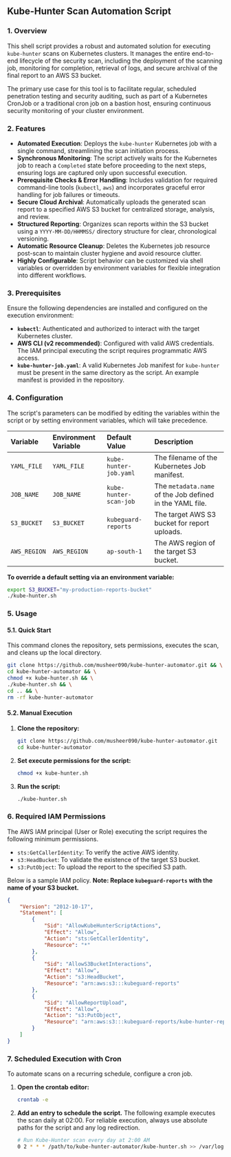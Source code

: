 ## Kube-Hunter Scan Automation Script

### 1. Overview

This shell script provides a robust and automated solution for executing `kube-hunter` scans on Kubernetes clusters. It manages the entire end-to-end lifecycle of the security scan, including the deployment of the scanning job, monitoring for completion, retrieval of logs, and secure archival of the final report to an AWS S3 bucket.

The primary use case for this tool is to facilitate regular, scheduled penetration testing and security auditing, such as part of a Kubernetes CronJob or a traditional cron job on a bastion host, ensuring continuous security monitoring of your cluster environment.

### 2. Features

* **Automated Execution**: Deploys the `kube-hunter` Kubernetes job with a single command, streamlining the scan initiation process.
* **Synchronous Monitoring**: The script actively waits for the Kubernetes job to reach a `Completed` state before proceeding to the next steps, ensuring logs are captured only upon successful execution.
* **Prerequisite Checks & Error Handling**: Includes validation for required command-line tools (`kubectl`, `aws`) and incorporates graceful error handling for job failures or timeouts.
* **Secure Cloud Archival**: Automatically uploads the generated scan report to a specified AWS S3 bucket for centralized storage, analysis, and review.
* **Structured Reporting**: Organizes scan reports within the S3 bucket using a `YYYY-MM-DD/HHMMSS/` directory structure for clear, chronological versioning.
* **Automatic Resource Cleanup**: Deletes the Kubernetes job resource post-scan to maintain cluster hygiene and avoid resource clutter.
* **Highly Configurable**: Script behavior can be customized via shell variables or overridden by environment variables for flexible integration into different workflows.

### 3. Prerequisites

Ensure the following dependencies are installed and configured on the execution environment:

* **`kubectl`**: Authenticated and authorized to interact with the target Kubernetes cluster.
* **AWS CLI (v2 recommended)**: Configured with valid AWS credentials. The IAM principal executing the script requires programmatic AWS access.
* **`kube-hunter-job.yaml`**: A valid Kubernetes Job manifest for `kube-hunter` must be present in the same directory as the script. An example manifest is provided in the repository.

### 4. Configuration

The script's parameters can be modified by editing the variables within the script or by setting environment variables, which will take precedence.

| Variable | Environment Variable | Default Value | Description |
| :--- | :--- | :--- | :--- |
| `YAML_FILE` | `YAML_FILE` | `kube-hunter-job.yaml` | The filename of the Kubernetes Job manifest. |
| `JOB_NAME` | `JOB_NAME` | `kube-hunter-scan-job` | The `metadata.name` of the Job defined in the YAML file. |
| `S3_BUCKET` | `S3_BUCKET` | `kubeguard-reports` | The target AWS S3 bucket for report uploads. |
| `AWS_REGION` | `AWS_REGION` | `ap-south-1` | The AWS region of the target S3 bucket. |

**To override a default setting via an environment variable:**
```bash
export S3_BUCKET="my-production-reports-bucket"
./kube-hunter.sh
```

### 5. Usage

#### 5.1. Quick Start

This command clones the repository, sets permissions, executes the scan, and cleans up the local directory.
```bash
git clone https://github.com/musheer090/kube-hunter-automator.git && \
cd kube-hunter-automator && \
chmod +x kube-hunter.sh && \
./kube-hunter.sh && \
cd .. && \
rm -rf kube-hunter-automator
```

#### 5.2. Manual Execution

1.  **Clone the repository:**
    ```bash
    git clone https://github.com/musheer090/kube-hunter-automator.git
    cd kube-hunter-automator
    ```
2.  **Set execute permissions for the script:**
    ```bash
    chmod +x kube-hunter.sh
    ```
3.  **Run the script:**
    ```bash
    ./kube-hunter.sh
    ```

### 6. Required IAM Permissions

The AWS IAM principal (User or Role) executing the script requires the following minimum permissions.

* `sts:GetCallerIdentity`: To verify the active AWS identity.
* `s3:HeadBucket`: To validate the existence of the target S3 bucket.
* `s3:PutObject`: To upload the report to the specified S3 path.

Below is a sample IAM policy. **Note: Replace `kubeguard-reports` with the name of your S3 bucket.**

```json
{
    "Version": "2012-10-17",
    "Statement": [
        {
            "Sid": "AllowKubeHunterScriptActions",
            "Effect": "Allow",
            "Action": "sts:GetCallerIdentity",
            "Resource": "*"
        },
        {
            "Sid": "AllowS3BucketInteractions",
            "Effect": "Allow",
            "Action": "s3:HeadBucket",
            "Resource": "arn:aws:s3:::kubeguard-reports"
        },
        {
            "Sid": "AllowReportUpload",
            "Effect": "Allow",
            "Action": "s3:PutObject",
            "Resource": "arn:aws:s3:::kubeguard-reports/kube-hunter-reports/*"
        }
    ]
}
```

### 7. Scheduled Execution with Cron

To automate scans on a recurring schedule, configure a cron job.

1.  **Open the crontab editor:**
    ```bash
    crontab -e
    ```
2.  **Add an entry to schedule the script.** The following example executes the scan daily at 02:00. For reliable execution, always use absolute paths for the script and any log redirection.

    ```bash
    # Run Kube-Hunter scan every day at 2:00 AM
    0 2 * * * /path/to/kube-hunter-automator/kube-hunter.sh >> /var/log/kube-hunter-cron.log 2>&1
    ```

